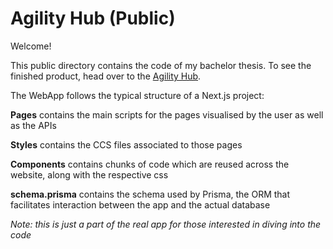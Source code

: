 # Agility Hub (Public)

Welcome!

This public directory contains the code of my bachelor thesis. To see the finished product, head over to the [Agility Hub](https://agilityhub.ch). 

The WebApp follows the typical structure of a Next.js project:

**Pages** contains the main scripts for the pages visualised by the user as well as the APIs

**Styles** contains the CCS files associated to those pages

**Components** contains chunks of code which are reused across the website, along with the respective css

**schema.prisma** contains the schema used by Prisma, the ORM that facilitates interaction between the app and the actual database

*Note: this is just a part of the real app for those interested in diving into the code*

